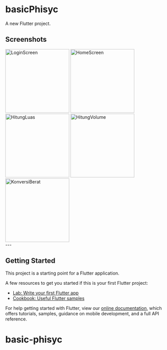 # basicPhisyc

A new Flutter project.


## Screenshots

<div align='left'>
<img title="LoginScreen" src="https://firebasestorage.googleapis.com/v0/b/mystorage-d9420.appspot.com/o/WhatsApp%20Image%202021-02-23%20at%2007.23.43.jpeg?alt=media&token=6bade9be-a80d-41b7-a783-82ac873bb28f" width='200'>
<img title="HomeScreen" src="https://firebasestorage.googleapis.com/v0/b/mystorage-d9420.appspot.com/o/WhatsApp%20Image%202021-02-23%20at%2007.23.43%20(4).jpeg?alt=media&token=613abcaa-6cd4-487a-ac98-cdb2846bf09d" width='200'>

<img title="HitungLuas" src="https://firebasestorage.googleapis.com/v0/b/mystorage-d9420.appspot.com/o/WhatsApp%20Image%202021-02-23%20at%2007.23.43%20(1).jpeg?alt=media&token=c8b899b1-26ff-4cea-94cd-b3798b41e54c" width='200'>

<img title="HitungVolume" src="https://firebasestorage.googleapis.com/v0/b/mystorage-d9420.appspot.com/o/WhatsApp%20Image%202021-02-23%20at%2007.23.43%20(2).jpeg?alt=media&token=a551ff3d-4e4a-4573-863a-c89a0a4be5e4" width='200'>

<img title="KonversiBerat" src="https://firebasestorage.googleapis.com/v0/b/mystorage-d9420.appspot.com/o/WhatsApp%20Image%202021-02-23%20at%2007.23.43%20(3).jpeg?alt=media&token=e1b19411-6a04-4d27-af18-a006ad9cd5bd" width='200'>

</div>
---

## Getting Started

This project is a starting point for a Flutter application.

A few resources to get you started if this is your first Flutter project:

- [Lab: Write your first Flutter app](https://flutter.dev/docs/get-started/codelab)
- [Cookbook: Useful Flutter samples](https://flutter.dev/docs/cookbook)

For help getting started with Flutter, view our
[online documentation](https://flutter.dev/docs), which offers tutorials,
samples, guidance on mobile development, and a full API reference.
# basic-phisyc
